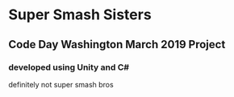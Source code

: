 # Super Smash Sisters
## Code Day Washington March 2019 Project

### developed using Unity and C#

definitely not super smash bros

